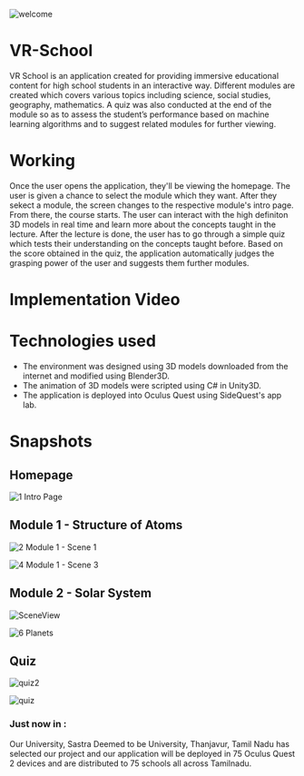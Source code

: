 ![welcome](https://user-images.githubusercontent.com/99459415/184804437-5000d8af-74e2-49af-8fd6-61eed60bd110.jpg)

# VR-School

VR School is an application created for providing immersive educational content for high school students in an interactive way. Different modules are created which covers various topics including science, social studies, geography, mathematics. A quiz was also conducted at the end of the module so as to assess the student’s performance based on machine learning algorithms and to suggest related modules for further viewing.


# Working

Once the user opens the application, they'll be viewing the homepage. The user is given a chance to select the module which they want. 
After they sekect a module, the screen changes to the respective module's intro page. From there, the course starts. The user can interact with the high definiton 3D models in real time and learn more about the concepts taught in the lecture. 
After the lecture is done, the user has to go through a simple quiz which tests their understanding on the concepts taught before. Based on the score obtained in the quiz, the application automatically judges the grasping power of the user and suggests them further modules.

# Implementation Video

# Technologies used
 * The environment was designed using 3D models downloaded from the internet and modified using Blender3D.
 * The animation of 3D models were scripted using C# in Unity3D.
 * The application is deployed into Oculus Quest using SideQuest's app lab. 


# Snapshots

## Homepage

![1  Intro Page](https://user-images.githubusercontent.com/99459415/184802092-28728f1a-fdb9-4c8b-9354-2726b62a896b.png)

## Module 1 - Structure of Atoms

![2  Module 1 -  Scene 1](https://user-images.githubusercontent.com/99459415/184806013-6f8b4345-c2fc-45b2-a8cf-c8c4b23eaecd.png)

![4  Module 1 - Scene 3](https://user-images.githubusercontent.com/99459415/184802157-44966061-efb7-46e1-bf33-7498bc3c1285.png)

## Module 2 - Solar System

![SceneView](https://user-images.githubusercontent.com/99459415/184802203-ba689bc1-dbc8-4a70-85fa-8de781fc1767.png)

![6  Planets](https://user-images.githubusercontent.com/99459415/184805321-f5dff266-cad3-4b52-9f6d-935ec51e924d.jpg)

## Quiz

![quiz2](https://user-images.githubusercontent.com/99459415/184805464-4be66eff-601a-4f69-937c-a1d39f789483.jpg)

![quiz](https://user-images.githubusercontent.com/99459415/184804417-ea81cd09-7d07-4c4a-a779-442d6efb5026.jpg)


### Just now in :
Our University, Sastra Deemed to be University, Thanjavur, Tamil Nadu has selected our project and our application will be deployed in 75 Oculus Quest 2 devices and are distributed to 75 schools all across Tamilnadu.

